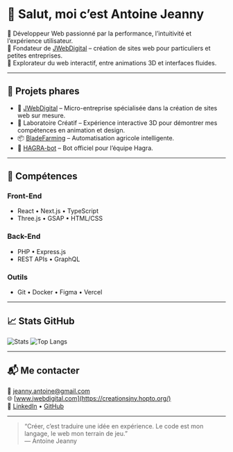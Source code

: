 # 👋 Salut, moi c’est Antoine Jeanny

🎯 Développeur Web passionné par la performance, l’intuitivité et l’expérience utilisateur.  
💼 Fondateur de [JWebDigital](https://creationsjny.hopto.org/) – création de sites web pour particuliers et petites entreprises.  
🧪 Explorateur du web interactif, entre animations 3D et interfaces fluides.

---

## 🚀 Projets phares

- 🔧 [JWebDigital](https://creationsjny.hopto.org/) – Micro-entreprise spécialisée dans la création de sites web sur mesure.
- 🧬 Laboratoire Créatif – Expérience interactive 3D pour démontrer mes compétences en animation et design.
- 📦 [BladeFarming](https://github.com/BladeEver00/BladeFarming) – Automatisation agricole intelligente.
- 🤖 [HAGRA-bot](https://github.com/BladeEver00/HAGRA-bot) – Bot officiel pour l’équipe Hagra.

---

## 🧠 Compétences

### Front-End
- React • Next.js • TypeScript  
- Three.js • GSAP • HTML/CSS

### Back-End
- PHP • Express.js  
- REST APIs • GraphQL

### Outils
- Git • Docker • Figma • Vercel

---

## 📈 Stats GitHub


![Stats](https://github-readme-stats-bladeever00.vercel.app/api?username=BladeEver00&show_icons=true&theme=radical)
![Top Langs](https://github-readme-stats-bladeever00.vercel.app/api/top-langs?username=BladeEver00&layout=compact&theme=radical)

---

## 📬 Me contacter

📧 jeanny.antoine@gmail.com  
🌐 [www.jwebdigital.com](https://creationsjny.hopto.org/)  
🔗 [LinkedIn](https://www.linkedin.com) • [GitHub](https://github.com/BladeEver00)

---

> “Créer, c’est traduire une idée en expérience. Le code est mon langage, le web mon terrain de jeu.”  
> — Antoine Jeanny
